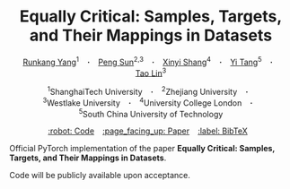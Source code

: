 
<h1 align="center"> Equally Critical: Samples, Targets, and Their Mappings in Datasets </h1>

<p align="center">
  <a href="https://rankyer.github.io/" target="_blank">Runkang&nbsp;Yang</a><sup>1</sup> &ensp; <b>&middot;</b> &ensp; 
  <a href="https://sp12138.github.io/" target="_blank">Peng&nbsp;Sun</a><sup>2,3</sup> &ensp; <b>&middot;</b> &ensp; 
  <a href="https://shangxinyi.github.io/" target="_blank">Xinyi&nbsp;Shang</a><sup>4</sup> &ensp; <b>&middot;</b> &ensp; 
  <a href="https://github.com/TangentOne" target="_blank">Yi&nbsp;Tang</a><sup>5</sup> &ensp; <b>&middot;</b> &ensp; 
  <a href="https://tlin-taolin.github.io/" target="_blank">Tao&nbsp;Lin</a><sup>3</sup>
</p>
<p align="center">
  <sup>1</sup>ShanghaiTech&nbsp;University &ensp; <b>&middot;</b> &ensp;
  <sup>2</sup>Zhejiang&nbsp;University &ensp; <b>&middot;</b> &ensp;
  <sup>3</sup>Westlake&nbsp;University &ensp; <b>&middot;</b> &ensp;
  <sup>4</sup>University&nbsp;College&nbsp;London &ensp; <b>&middot;</b> &ensp;
  <sup>5</sup>South&nbsp;China&nbsp;University&nbsp;of&nbsp;Technology
</p>

<p align="center">
<a href="https://github.com/Rankyer/Equally-Critical-Data-Properties">:robot: Code</a> &ensp;
<a href="https://arxiv.org/abs/2506.01987">:page_facing_up: Paper</a> &ensp;
<a href="#label-bibliography">:label: BibTeX</a> &ensp;

Official PyTorch implementation of the paper **Equally Critical: Samples, Targets, and Their Mappings in Datasets**.

Code will be publicly available upon acceptance.
